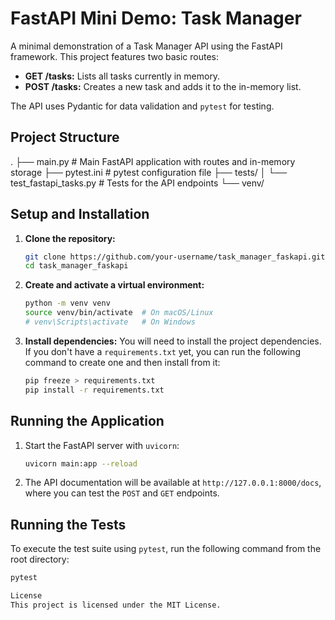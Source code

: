 # FastAPI Mini Demo: Task Manager

A minimal demonstration of a Task Manager API using the FastAPI framework. This project features two basic routes:

- **GET /tasks:** Lists all tasks currently in memory.
- **POST /tasks:** Creates a new task and adds it to the in-memory list.

The API uses Pydantic for data validation and `pytest` for testing.

## Project Structure

.
├── main.py # Main FastAPI application with routes and in-memory storage
├── pytest.ini # pytest configuration file
├── tests/
│ └── test_fastapi_tasks.py # Tests for the API endpoints
└── venv/

## Setup and Installation

1.  **Clone the repository:**

    ```bash
    git clone https://github.com/your-username/task_manager_faskapi.git
    cd task_manager_faskapi
    ```

2.  **Create and activate a virtual environment:**

    ```bash
    python -m venv venv
    source venv/bin/activate  # On macOS/Linux
    # venv\Scripts\activate   # On Windows
    ```

3.  **Install dependencies:**
    You will need to install the project dependencies. If you don't have a `requirements.txt` yet, you can run the following command to create one and then install from it:
    ```bash
    pip freeze > requirements.txt
    pip install -r requirements.txt
    ```

## Running the Application

1.  Start the FastAPI server with `uvicorn`:
    ```bash
    uvicorn main:app --reload
    ```
2.  The API documentation will be available at `http://127.0.0.1:8000/docs`, where you can test the `POST` and `GET` endpoints.

## Running the Tests

To execute the test suite using `pytest`, run the following command from the root directory:

```bash
pytest

License
This project is licensed under the MIT License.
```
